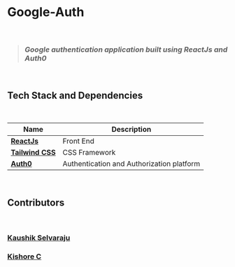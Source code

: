 # Google-Auth

<br>

> ### _Google authentication application built using ReactJs and Auth0_

<br>

## Tech Stack and Dependencies

<br>

| <div align ="center">Name </div>             | <div align = "center">Description</div>   |
| -------------------------------------------- | ----------------------------------------- |
| **[ReactJs](https://reactjs.org)**           | Front End                                 |
| **[Tailwind CSS](https://tailwindcss.com/)** | CSS Framework                             |
| **[Auth0](https://auth0.com/)**              | Authentication and Authorization platform |

<br>

## Contributors

<br>

### [**Kaushik Selvaraju**](https://github.com/Kaushikselvaraju)

### [**Kishore C**](https://github.com/ckishorepandian)
